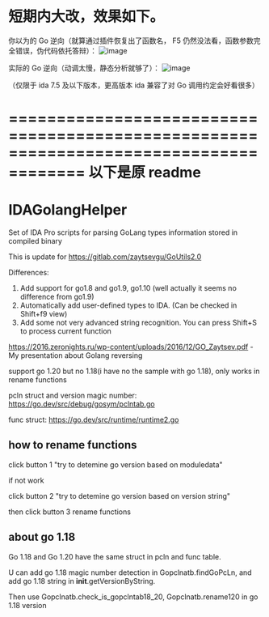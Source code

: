 # 短期内大改，效果如下。

你以为的 Go 逆向（就算通过插件恢复出了函数名， F5 仍然没法看，函数参数完全错误，伪代码依托答辩）：
![image](https://github.com/IchildYu/IDAGolangHelper/assets/54837947/828d2061-73ae-4464-b545-9ec64b66c018)

实际的 Go 逆向（动调太慢，静态分析就够了）：
![image](https://github.com/IchildYu/IDAGolangHelper/assets/54837947/d25122bc-8220-40b0-97e6-5cb69eec54be)

（仅限于 ida 7.5 及以下版本，更高版本 ida 兼容了对 Go 调用约定会好看很多）

======================================================================================
以下是原 readme
======================================================================================

# IDAGolangHelper
Set of IDA Pro scripts for parsing GoLang types information stored in compiled binary


This is update for https://gitlab.com/zaytsevgu/GoUtils2.0

Differences:
  1. Add support for go1.8 and go1.9, go1.10 (well actually it seems no difference from go1.9)
  2. Automatically add user-defined types to IDA. (Can be checked in Shift+f9 view)
  3. Add some not very advanced string recognition. You can press Shift+S to process current function


https://2016.zeronights.ru/wp-content/uploads/2016/12/GO_Zaytsev.pdf - My presentation about Golang reversing

support go 1.20 but no 1.18(i have no the sample with go 1.18), only works in rename functions 

pcln struct and version magic number: https://go.dev/src/debug/gosym/pclntab.go

func struct: https://go.dev/src/runtime/runtime2.go


## how to rename functions

click button 1 "try to detemine go version based on moduledata"

if not work

click button 2 "try to detemine go version based on version string"

then click button 3 rename functions

## about go 1.18

Go 1.18 and Go 1.20 have the same struct in pcln and func table. 

U can add go 1.18 magic number detection in Gopclnatb.findGoPcLn, and add go 1.18 string in __init__.getVersionByString.

Then use Gopclnatb.check_is_gopclntab18_20, Gopclnatb.rename120 in go 1.18 version
